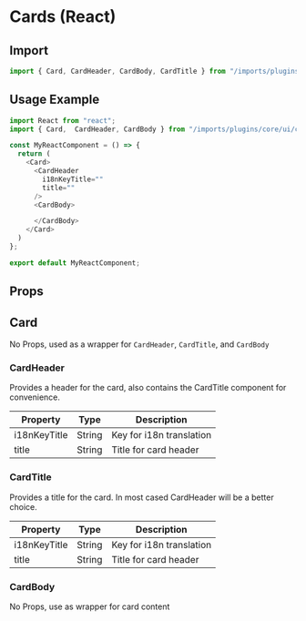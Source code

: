 # Cards (React)

## Import

```javascript
import { Card, CardHeader, CardBody, CardTitle } from "/imports/plugins/core/ui/client/components";
```

## Usage Example

```javascript
import React from "react";
import { Card,  CardHeader, CardBody } from "/imports/plugins/core/ui/client/components";

const MyReactComponent = () => {
  return (
    <Card>
      <CardHeader
        i18nKeyTitle=""
        title=""
      />
      <CardBody>

      </CardBody>
    </Card>
  )
};

export default MyReactComponent;
```

## Props

## Card

No Props, used as a wrapper for `CardHeader`, `CardTitle`, and `CardBody`

### CardHeader

Provides a header for the card, also contains the CardTitle component for convenience.

| Property     | Type   | Description              |
| ------------ | ------ | ------------------------ |
| i18nKeyTitle | String | Key for i18n translation |
| title        | String | Title for card header    |

### CardTitle

Provides a title for the card. In most cased CardHeader will be a better choice.

| Property     | Type   | Description              |
| ------------ | ------ | ------------------------ |
| i18nKeyTitle | String | Key for i18n translation |
| title        | String | Title for card header    |

### CardBody

No Props, use as wrapper for card content
